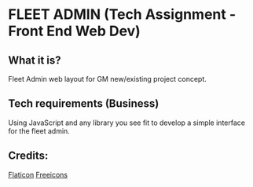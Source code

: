 # FLEET ADMIN (Tech Assignment - Front End Web Dev)

## What it is?
Fleet Admin web layout for GM new/existing project concept. 

## Tech requirements (Business)
Using JavaScript and any library you see fit to develop a simple interface for the fleet admin. 


## Credits: 

[Flaticon](https://www.flaticon.com/)
[Freeicons](https://freeicons.io/)
